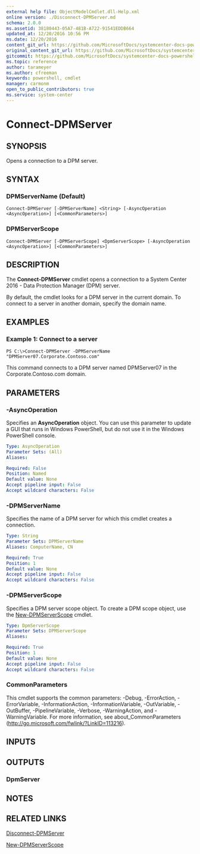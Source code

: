 ```yaml
---
external help file: ObjectModelCmdlet.dll-Help.xml
online version: ./Disconnect-DPMServer.md
schema: 2.0.0
ms.assetid: 38180443-05A7-481B-A722-91541EDDB664
updated_at: 12/20/2016 10:56 PM
ms.date: 12/20/2016
content_git_url: https://github.com/MicrosoftDocs/systemcenter-docs-powershell/blob/master/systemcenter-cmdlets/SystemCenter2016/DataProtectionManager/vlatest/Connect-DPMServer.md
original_content_git_url: https://github.com/MicrosoftDocs/systemcenter-docs-powershell/blob/master/systemcenter-cmdlets/SystemCenter2016/DataProtectionManager/vlatest/Connect-DPMServer.md
gitcommit: https://github.com/MicrosoftDocs/systemcenter-docs-powershell/blob/39ebc8b68768998222371964f8e90b8160cbfe0a/systemcenter-cmdlets/SystemCenter2016/DataProtectionManager/vlatest/Connect-DPMServer.md
ms.topic: reference
author: tarameyer
ms.author: cfreeman
keywords: powershell, cmdlet
manager: carmonm
open_to_public_contributors: true
ms.service: system-center
---
```


# Connect-DPMServer

## SYNOPSIS
Opens a connection to a DPM server.

## SYNTAX

### DPMServerName (Default)
```
Connect-DPMServer [-DPMServerName] <String> [-AsyncOperation <AsyncOperation>] [<CommonParameters>]
```

### DPMServerScope
```
Connect-DPMServer [-DPMServerScope] <DpmServerScope> [-AsyncOperation <AsyncOperation>] [<CommonParameters>]
```

## DESCRIPTION
The **Connect-DPMServer** cmdlet opens a connection to a System Center 2016 - Data Protection Manager (DPM) server.

By default, the cmdlet looks for a DPM server in the current domain.
To connect to a server in another domain, specify the domain name.

## EXAMPLES

### Example 1: Connect to a server
```
PS C:\>Connect-DPMServer -DPMServerName "DPMServer07.Corporate.Contoso.com"
```

This command connects to a DPM server named DPMServer07 in the Corporate.Contoso.com domain.

## PARAMETERS

### -AsyncOperation
Specifies an **AsyncOperation** object.
You can use this parameter to update a GUI that runs in Windows PowerShell, but do not use it in the Windows PowerShell console.

```yaml
Type: AsyncOperation
Parameter Sets: (All)
Aliases: 

Required: False
Position: Named
Default value: None
Accept pipeline input: False
Accept wildcard characters: False
```

### -DPMServerName
Specifies the name of a DPM server for which this cmdlet creates a connection.

```yaml
Type: String
Parameter Sets: DPMServerName
Aliases: ComputerName, CN

Required: True
Position: 1
Default value: None
Accept pipeline input: False
Accept wildcard characters: False
```

### -DPMServerScope
Specifies a DPM server scope object.
To create a DPM scope object, use the [New-DPMServerScope](./New-DPMServerScope.md) cmdlet.

```yaml
Type: DpmServerScope
Parameter Sets: DPMServerScope
Aliases: 

Required: True
Position: 1
Default value: None
Accept pipeline input: False
Accept wildcard characters: False
```

### CommonParameters
This cmdlet supports the common parameters: -Debug, -ErrorAction, -ErrorVariable, -InformationAction, -InformationVariable, -OutVariable, -OutBuffer, -PipelineVariable, -Verbose, -WarningAction, and -WarningVariable. For more information, see about_CommonParameters (http://go.microsoft.com/fwlink/?LinkID=113216).

## INPUTS

## OUTPUTS

### DpmServer

## NOTES

## RELATED LINKS

[Disconnect-DPMServer](xref:SystemCenter2016/DataProtectionManager/vlatest/Disconnect-DPMServer.md)

[New-DPMServerScope](xref:SystemCenter2016/DataProtectionManager/vlatest/New-DPMServerScope.md)
